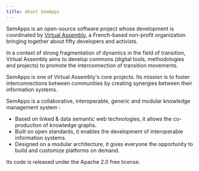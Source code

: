 ```yaml
---
title: About SemApps
---
```


SemApps is an open-source software project whose development is coordinated by [Virtual Assembly](http://virtual-assembly.org/), a French-based non-profit organization bringing together about fifty developers and activists. 

In a context of strong fragmentation of dynamics in the field of transition, Virtual Assembly aims to develop commons (digital tools, methodologies and projects) to promote the interconnection of transition movements.

SemApps is one of Virtual Assembly's core projects. Its mission is to foster interconnections between communities by creating synergies between their information systems.

SemApps is a collaborative, interoperable, generic and modular knowledge management system :

- Based on linked & data semantic web technologies, it allows the co-production of knowledge graphs. 
- Built on open standards, it enables the development of interoperable information systems. 
- Designed on a modular architecture, it gives everyone the opportunity to build and customize platforms on demand.

Its code is released under the Apache 2.0 free license. 
